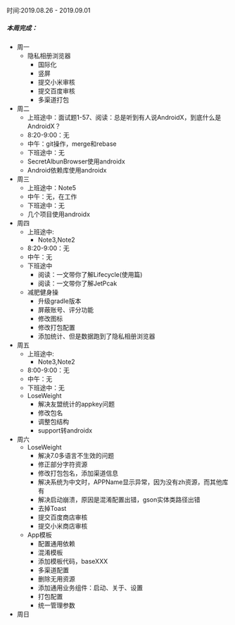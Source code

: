 时间:2019.08.26 - 2019.09.01

##### 本周完成：

- 周一
  - 隐私相册浏览器
    - 国际化
    - 竖屏
    - 提交小米审核
    - 提交百度审核
    - 多渠道打包
- 周二
  - 上班途中：面试题1-57、阅读：总是听到有人说AndroidX，到底什么是AndroidX？
  - 8:20-9:00：无
  - 中午：git操作，merge和rebase
  - 下班途中：无
  - SecretAlbunBrowser使用androidx
  - Android依赖库使用androidx
- 周三
  - 上班途中：Note5
  - 中午：无，在工作
  - 下班途中：无
  - 几个项目使用androidx
- 周四
  - 上班途中:
    - Note3,Note2
  - 8:20-9:00：无
  - 中午：无
  - 下班途中
    - 阅读：一文带你了解Lifecycle(使用篇)
    - 阅读：一文带你了解JetPcak
  - 减肥健身操
    - 升级gradle版本
    - 屏蔽账号、评分功能
    - 修改图标
    - 修改打包配置
    - 添加统计、但是数据跑到了隐私相册浏览器
- 周五
  - 上班途中:
    - Note3,Note2
  - 8:00-9:00：无
  - 中午：无
  - 下班途中：无
  - LoseWeight
    - 解决友盟统计的appkey问题
    - 修改包名
    - 调整包结构
    - support转androidx
- 周六
  - LoseWeight
    - 解决7.0多语言不生效的问题
    - 修正部分字符资源
    - 修改打包包名，添加渠道信息
    - 解决系统为中文时，APPName显示异常，因为没有zh资源，而其他库有
    - 解决启动崩溃，原因是混淆配置出错，gson实体类路径出错
    - 去掉Toast
    - 提交百度商店审核
    - 提交小米商店审核
  - App模板
    - 配置通用依赖
    - 混淆模板
    - 添加模板代码，baseXXX
    - 多渠道配置
    - 删除无用资源
    - 添加通用业务组件：启动、关于、设置
    - 打包配置
    - 统一管理参数
- 周日


##### 